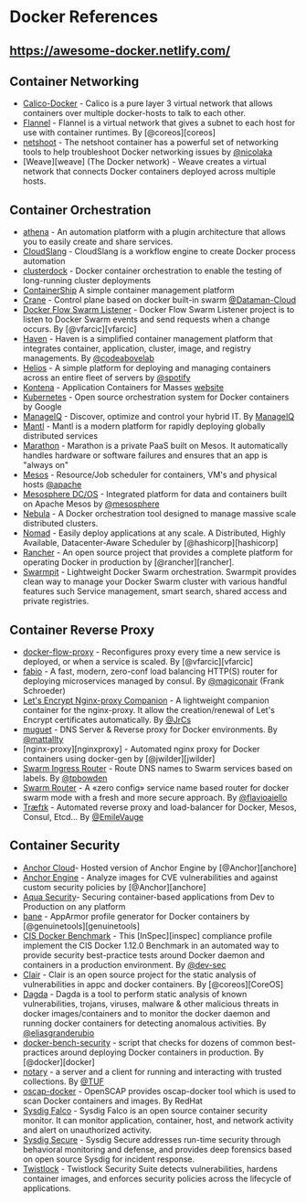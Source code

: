 ﻿# Docker References

##  https://awesome-docker.netlify.com/

## Container Networking

- [Calico-Docker](https://www.projectcalico.org/getting-started/docker/) - Calico is a pure layer 3 virtual network that allows containers over multiple docker-hosts to talk to each other.
- [Flannel](https://github.com/coreos/flannel/) - Flannel is a virtual network that gives a subnet to each host for use with container runtimes. By [@coreos][coreos]
- [netshoot](https://github.com/nicolaka/netshoot) - The netshoot container has a powerful set of networking tools to help troubleshoot Docker networking issues by [@nicolaka](https://github.com/nicolaka)
- [Weave][weave] (The Docker network) - Weave creates a virtual network that connects Docker containers deployed across multiple hosts.

## Container Orchestration

- [athena](https://github.com/athena-oss/athena) - An automation platform with a plugin architecture that allows you to easily create and share services.
- [CloudSlang](https://github.com/CloudSlang/cloud-slang) - CloudSlang is a workflow engine to create Docker process automation
- [clusterdock](https://github.com/clusterdock/clusterdock) - Docker container orchestration to enable the testing of long-running cluster deployments
- [ContainerShip](https://github.com/containership/containership) A simple container management platform
- [Crane](https://github.com/Dataman-Cloud/crane) - Control plane based on docker built-in swarm [@Dataman-Cloud](https://github.com/Dataman-Cloud)
- [Docker Flow Swarm Listener](https://github.com/vfarcic/docker-flow-swarm-listener) - Docker Flow Swarm Listener project is to listen to Docker Swarm events and send requests when a change occurs. By [@vfarcic][vfarcic]
- [Haven](https://github.com/codeabovelab/haven-platform) - Haven is a simplified container management platform that integrates container, application, cluster, image, and registry managements. By [@codeabovelab](https://github.com/codeabovelab)
- [Helios](https://github.com/spotify/helios) - A simple platform for deploying and managing containers across an entire fleet of servers by [@spotify](spotify)
- [Kontena](https://github.com/kontena/kontena) - Application Containers for Masses [website](https://www.kontena.io/)
- [Kubernetes](https://github.com/kubernetes/kubernetes) - Open source orchestration system for Docker containers by Google
- [ManageIQ](https://github.com/ManageIQ/manageiq) - Discover, optimize and control your hybrid IT. By [ManageIQ](https://github.com/ManageIQ)
- [Mantl](https://github.com/mantl/mantl) - Mantl is a modern platform for rapidly deploying globally distributed services
- [Marathon](https://mesosphere.github.io/marathon/docs/) - Marathon is a private PaaS built on Mesos. It automatically handles hardware or software failures and ensures that an app is "always on"
- [Mesos](https://mesos.apache.org/documentation/latest/docker-containerizer/) - Resource/Job scheduler for containers, VM's and physical hosts [@apache](https://mesos.apache.org/)
- [Mesosphere DC/OS](https://mesosphere.com/product/) - Integrated platform for data and containers built on Apache Mesos by [@mesosphere](https://mesosphere.com)
- [Nebula](https://github.com/nebula-orchestrator) - A Docker orchestration tool designed to manage massive scale distributed clusters.
- [Nomad](https://github.com/hashicorp/nomad) - Easily deploy applications at any scale. A Distributed, Highly Available, Datacenter-Aware Scheduler by [@hashicorp][hashicorp]
- [Rancher](https://github.com/rancher/rancher) - An open source project that provides a complete platform for operating Docker in production by [@rancher][rancher].
- [Swarmpit](https://github.com/swarmpit/swarmpit) - Lightweight Docker Swarm orchestration. Swarmpit provides clean way to manage your Docker Swarm cluster with various handful features such Service management, smart search, shared access and private registries.


## Container Reverse Proxy

- [docker-flow-proxy](https://github.com/vfarcic/docker-flow-proxy) - Reconfigures proxy every time a new service is deployed, or when a service is scaled. By [@vfarcic][vfarcic]
- [fabio](https://github.com/fabiolb/fabio) - A fast, modern, zero-conf load balancing HTTP(S) router for deploying microservices managed by consul. By [@magiconair](https://github.com/magiconair) (Frank Schroeder)
- [Let's Encrypt Nginx-proxy Companion](https://github.com/JrCs/docker-letsencrypt-nginx-proxy-companion) - A lightweight companion container for the nginx-proxy. It allow the creation/renewal of Let's Encrypt certificates automatically. By [@JrCs](https://github.com/JrCs)
- [muguet](https://github.com/mattallty/muguet) - DNS Server & Reverse proxy for Docker environments. By [@mattallty](https://github.com/mattallty)
- [nginx-proxy][nginxproxy] - Automated nginx proxy for Docker containers using docker-gen by [@jwilder][jwilder]
- [Swarm Ingress Router](https://github.com/tpbowden/swarm-ingress-router) - Route DNS names to Swarm services based on labels. By [@tpbowden](https://github.com/tpbowden/)
- [Swarm Router](https://github.com/flavioaiello/swarm-router) - A «zero config» service name based router for docker swarm mode with a fresh and more secure approach. By [@flavioaiello](https://twitter.com/flavioaiello)
- [Træfɪk](https://github.com/containous/traefik) - Automated reverse proxy and load-balancer for Docker, Mesos, Consul, Etcd... By [@EmileVauge](https://github.com/emilevauge)

## Container Security

- [Anchor Cloud](https://anchore.com/cloud/)- Hosted version of Anchor Engine by [@Anchor][anchore]
- [Anchor Engine](https://github.com/anchore/anchore) - Analyze images for CVE vulnerabilities and against custom security policies by [@Anchor][anchore]
- [Aqua Security](https://www.aquasec.com)- Securing container-based applications from Dev to Production on any platform
- [bane](https://github.com/genuinetools/bane) - AppArmor profile generator for Docker containers by [@genuinetools][genuinetools]
- [CIS Docker Benchmark](https://github.com/dev-sec/cis-docker-benchmark) - This [InSpec][inspec] compliance profile implement the CIS Docker 1.12.0 Benchmark in an automated way to provide security best-practice tests around Docker daemon and containers in a production environment. By [@dev-sec](https://github.com/dev-sec)
- [Clair](https://github.com/coreos/clair) - Clair is an open source project for the static analysis of vulnerabilities in appc and docker containers. By [@coreos][CoreOS]
- [Dagda](https://github.com/eliasgranderubio/dagda) - Dagda is a tool to perform static analysis of known vulnerabilities, trojans, viruses, malware & other malicious threats in docker images/containers and to monitor the docker daemon and running docker containers for detecting anomalous activities. By [@eliasgranderubio](https://github.com/eliasgranderubio)
- [docker-bench-security](https://github.com/docker/docker-bench-security) - script that checks for dozens of common best-practices around deploying Docker containers in production. By [@docker][docker]
- [notary](https://github.com/theupdateframework/notary) - a server and a client for running and interacting with trusted collections. By [@TUF](https://github.com/theupdateframework)
- [oscap-docker](https://github.com/OpenSCAP/openscap) - OpenSCAP provides oscap-docker tool which is used to scan Docker containers and images. By RedHat
- [Sysdig Falco](https://github.com/draios/falco) - Sysdig Falco is an open source container security monitor. It can monitor application, container, host, and network activity and alert on unauthorized activity.
- [Sysdig Secure](https://sysdig.com/product/secure/) - Sysdig Secure addresses run-time security through behavioral monitoring and defense, and provides deep forensics based on open source Sysdig for incident response.
- [Twistlock](https://www.twistlock.com/) - Twistlock Security Suite detects vulnerabilities, hardens container images, and enforces security policies across the lifecycle of applications.
